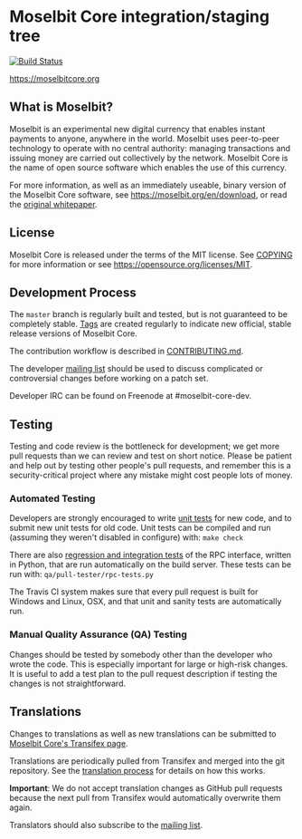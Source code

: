 Moselbit Core integration/staging tree
=====================================

[![Build Status](https://travis-ci.org/moselbit/moselbit.svg?branch=master)](https://travis-ci.org/moselbit/moselbit)

https://moselbitcore.org

What is Moselbit?
----------------

Moselbit is an experimental new digital currency that enables instant payments to
anyone, anywhere in the world. Moselbit uses peer-to-peer technology to operate
with no central authority: managing transactions and issuing money are carried
out collectively by the network. Moselbit Core is the name of open source
software which enables the use of this currency.

For more information, as well as an immediately useable, binary version of
the Moselbit Core software, see https://moselbit.org/en/download, or read the
[original whitepaper](https://moselbitcore.org/moselbit.pdf).

License
-------

Moselbit Core is released under the terms of the MIT license. See [COPYING](COPYING) for more
information or see https://opensource.org/licenses/MIT.

Development Process
-------------------

The `master` branch is regularly built and tested, but is not guaranteed to be
completely stable. [Tags](https://github.com/moselbit/moselbit/tags) are created
regularly to indicate new official, stable release versions of Moselbit Core.

The contribution workflow is described in [CONTRIBUTING.md](CONTRIBUTING.md).

The developer [mailing list](https://lists.linuxfoundation.org/mailman/listinfo/moselbit-dev)
should be used to discuss complicated or controversial changes before working
on a patch set.

Developer IRC can be found on Freenode at #moselbit-core-dev.

Testing
-------

Testing and code review is the bottleneck for development; we get more pull
requests than we can review and test on short notice. Please be patient and help out by testing
other people's pull requests, and remember this is a security-critical project where any mistake might cost people
lots of money.

### Automated Testing

Developers are strongly encouraged to write [unit tests](/doc/unit-tests.md) for new code, and to
submit new unit tests for old code. Unit tests can be compiled and run
(assuming they weren't disabled in configure) with: `make check`

There are also [regression and integration tests](/qa) of the RPC interface, written
in Python, that are run automatically on the build server.
These tests can be run with: `qa/pull-tester/rpc-tests.py`

The Travis CI system makes sure that every pull request is built for Windows
and Linux, OSX, and that unit and sanity tests are automatically run.

### Manual Quality Assurance (QA) Testing

Changes should be tested by somebody other than the developer who wrote the
code. This is especially important for large or high-risk changes. It is useful
to add a test plan to the pull request description if testing the changes is
not straightforward.

Translations
------------

Changes to translations as well as new translations can be submitted to
[Moselbit Core's Transifex page](https://www.transifex.com/projects/p/moselbit/).

Translations are periodically pulled from Transifex and merged into the git repository. See the
[translation process](doc/translation_process.md) for details on how this works.

**Important**: We do not accept translation changes as GitHub pull requests because the next
pull from Transifex would automatically overwrite them again.

Translators should also subscribe to the [mailing list](https://groups.google.com/forum/#!forum/moselbit-translators).
